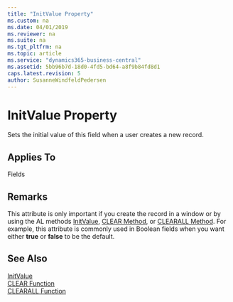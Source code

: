 ```yaml
---
title: "InitValue Property"
ms.custom: na
ms.date: 04/01/2019
ms.reviewer: na
ms.suite: na
ms.tgt_pltfrm: na
ms.topic: article
ms.service: "dynamics365-business-central"
ms.assetid: 5bb96b7d-18d0-4fd5-bd64-a8f9b84fd8d1
caps.latest.revision: 5
author: SusanneWindfeldPedersen
---
```


 

# InitValue Property
Sets the initial value of this field when a user creates a new record.  
  
## Applies To  
 Fields  
  
## Remarks  
 This attribute is only important if you create the record in a window or by using the AL methods [InitValue](devenv-initvalue-property.md), [CLEAR Method](../methods/devenv-clear-method.md), or [CLEARALL Method](../methods/devenv-clearall-method.md). For example, this attribute is commonly used in Boolean fields when you want either **true** or **false** to be the default.  
  
## See Also  
 [InitValue](devenv-initvalue-property.md)   
 [CLEAR Function](../methods/devenv-clear-method.md)   
 [CLEARALL Function](../methods/devenv-clearall-method.md)